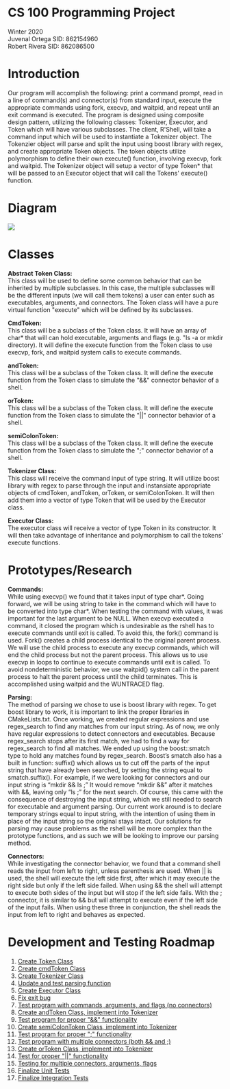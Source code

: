 # CS 100 Programming Project
Winter 2020\
Juvenal Ortega SID: 862154960\
Robert Rivera SID: 862086500

# Introduction
Our program will accomplish the following: print a command prompt, read in a line of command(s) and connector(s) from standard input, execute the appropriate commands using fork, execvp, and waitpid, and repeat until an exit command is executed. The program is designed using composite design pattern, utilizing the following classes: Tokenizer, Executor, and Token which will have various subclasses. The client, R'Shell, will take a command input which will be used to instantiate a Tokenizer object. The Tokenzier object will parse and split the input using boost library with regex, and create appropriate Token objects. The token objects utilize polymorphism to define their own execute() function, involving execvp, fork and waitpid. The Tokenizer object will setup a vector of type Token* that will be passed to an Executor object that will call the Tokens' execute() function. 

# Diagram
![](https://raw.githubusercontent.com/cs100/assignment-jorr/master/images/CS%20100%20Assignment%20OMT_%20Class%20Diagram.png?token=AIV3NNINATURBK7ZDXKZBCS6HOU5M)

# Classes
**Abstract Token Class:**\
This class will be used to define some common behavior that can be inherited by multiple subclasses. In this case, the multiple subclasses will be the different inputs (we will call them tokens) a user can enter such as executables, arguments, and connectors. The Token class will have a pure virtual function "execute" which will be defined by its subclasses.

**CmdToken:**\
This class will be a subclass of the Token class. It will have an array of char* that will can hold executable, arguments and flags (e.g. "ls -a or mkdir directory). It will define the execute function from the Token class to use execvp, fork, and waitpid system calls to execute commands. 

**andToken:**\
This class will be a subclass of the Token class. It will define the execute function from the Token class to simulate the "&&" connector behavior of a shell. 

**orToken:**\
This class will be a subclass of the Token class. It will define the execute function from the Token class to simulate the 
"||" connector behavior of a shell.

**semiColonToken:**\
This class will be a subclass of the Token class. It will define the execute function from the Token class to simulate the ";" connector behavior of a shell.


**Tokenizer Class:**\
This class will receive the command input of type string. It will utilize boost library with regex to parse through the input and instansiate appropriate objects of cmdToken, andToken, orToken, or semiColonToken. It will then add them into a vector of type Token that will be used by the Executor class.
 
 **Executor Class:**\
The executor class will receive a vector of type Token in its constructor. It will then take advantage of inheritance and polymorphism to call the tokens' execute functions. 

# Prototypes/Research
**Commands:**\
While using execvp() we found that it takes input of type char*. Going forward, we will be using string to take in the command which will have to be converted into type char*. When testing the command with values, it was important for the last argument to be NULL. When execvp executed a command, it closed the program which is undesirable as the rshell has to execute commands until exit is called. To avoid this, the fork() command is used. Fork() creates a child process identical to the original parent process. We will use the child process to execute any execvp commands, which will end the child process but not the parent process. This allows us to use execvp in loops to continue to execute commands until exit is called. To avoid nondeterministic behavior, we use waitpid() system call in the parent process to halt the parent process until the child terminates. This is accomplished using waitpid and the WUNTRACED flag. 

**Parsing:**\
The method of parsing we chose to use is boost library with regex. To get boost library to work, it is important to link the proper libraries in CMakeLists.txt. Once working, we created regular expressions and use regex_search to find any matches from our input string. As of now, we only have regular expressions to detect connectors and executables. Because regex_search stops after its first match, we had to find a way for regex_search to find all matches. We ended up using the boost::smatch type to hold any matches found by regex_search. Boost’s smatch also has a built in function: suffix() which allows us to cut off the parts of the input string that have already been searched, by setting the string equal to smatch.suffix(). For example, if we were looking for connectors and our input string is “mkdir && ls ;” It would remove “mkdir &&” after it matches with &&, leaving only “ls ;” for the next search. Of course, this came with the consequence of destroying the input string, which we still needed to search for executable and argument parsing. Our current work around is to declare temporary strings equal to input string, with the intention of using them in place of the input string so the original stays intact. Our solutions for parsing may cause problems as the rshell will be more complex than the prototype functions, and as such we will be looking to improve our parsing method. 

**Connectors:**\
While investigating the connector behavior, we found that a command shell reads the input from left to right, unless parenthesis are used. When || is used, the shell will execute the left side first, after which it may execute the right side but only if the left side failed. When using && the shell will attempt to execute both sides of the input but will stop if the left side fails. With the ; connector, it is similar to && but will attempt to execute even if the left side of the input fails. When using these three in conjunction, the shell reads the input from left to right and behaves as expected.
# Development and Testing Roadmap
1. [Create Token Class](https://github.com/cs100/assignment-jorr/issues/1)
1. [Create cmdToken Class](https://github.com/cs100/assignment-jorr/issues/2)
1. [Create Tokenizer Class](https://github.com/cs100/assignment-jorr/issues/3)
1. [Update and test parsing function](https://github.com/cs100/assignment-jorr/issues/4)
1. [Create Executor Class](https://github.com/cs100/assignment-jorr/issues/5)
1. [Fix exit bug](https://github.com/cs100/assignment-jorr/issues/6)
1. [Test program with commands, arguments, and flags (no connectors)](https://github.com/cs100/assignment-jorr/issues/7)
1. [Create andToken Class, implement into Tokenizer](https://github.com/cs100/assignment-jorr/issues/8)
1. [Test program for proper "&&" functionality ](https://github.com/cs100/assignment-jorr/issues/9)
1. [Create semiColonToken Class, implement into Tokenizer](https://github.com/cs100/assignment-jorr/issues/10)
1. [Test program for proper ";" functionality](https://github.com/cs100/assignment-jorr/issues/11)
1. [Test program with multiple connectors (both && and ;)](https://github.com/cs100/assignment-jorr/issues/12)
1. [Create orToken Class, implement into Tokenizer](https://github.com/cs100/assignment-jorr/issues/13)
1. [Test for proper "||" functionality](https://github.com/cs100/assignment-jorr/issues/14)
1. [Testing for multiple connectors, arguments, flags](https://github.com/cs100/assignment-jorr/issues/15)
1. [Finalize Unit Tests](https://github.com/cs100/assignment-jorr/issues/16)
1. [Finalize Integration Tests](https://github.com/cs100/assignment-jorr/issues/17)
